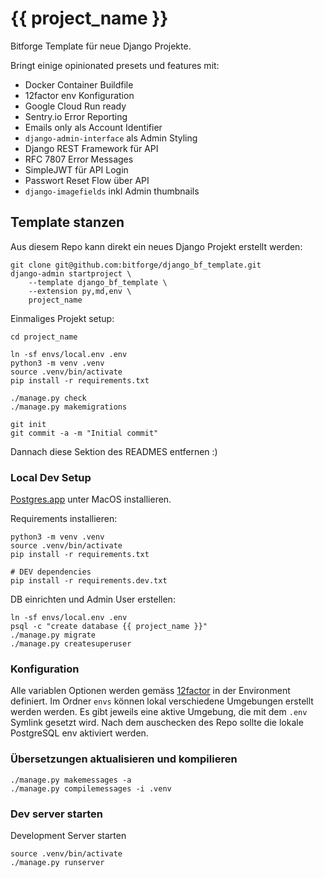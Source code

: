 {{ project_name }}
==================

Bitforge Template für neue Django Projekte.

Bringt einige opinionated presets und features mit:

- Docker Container Buildfile
- 12factor env Konfiguration
- Google Cloud Run ready
- Sentry.io Error Reporting
- Emails only als Account Identifier
- `django-admin-interface` als Admin Styling
- Django REST Framework für API
- RFC 7807 Error Messages
- SimpleJWT für API Login
- Passwort Reset Flow über API
- `django-imagefields` inkl Admin thumbnails

## Template stanzen

Aus diesem Repo kann direkt ein neues Django Projekt erstellt werden:

    git clone git@github.com:bitforge/django_bf_template.git
    django-admin startproject \
        --template django_bf_template \
        --extension py,md,env \
        project_name


Einmaliges Projekt setup:

    cd project_name

    ln -sf envs/local.env .env
    python3 -m venv .venv
    source .venv/bin/activate
    pip install -r requirements.txt

    ./manage.py check
    ./manage.py makemigrations

    git init
    git commit -a -m "Initial commit"

Dannach diese Sektion des READMES entfernen :)


### Local Dev Setup

[Postgres.app](https://postgresapp.com) unter MacOS installieren.

Requirements installieren:

    python3 -m venv .venv
    source .venv/bin/activate
    pip install -r requirements.txt

    # DEV dependencies
    pip install -r requirements.dev.txt

DB einrichten und Admin User erstellen:

    ln -sf envs/local.env .env
    psql -c "create database {{ project_name }}"
    ./manage.py migrate
    ./manage.py createsuperuser


### Konfiguration

Alle variablen Optionen werden gemäss [12factor](https://12factor.net/config) in der Environment definiert.
Im Ordner `envs` können lokal verschiedene Umgebungen erstellt werden werden.
Es gibt jeweils eine aktive Umgebung, die mit dem `.env` Symlink gesetzt wird.
Nach dem auschecken des Repo sollte die lokale PostgreSQL env aktiviert werden.


### Übersetzungen aktualisieren und kompilieren

    ./manage.py makemessages -a
    ./manage.py compilemessages -i .venv


### Dev server starten

Development Server starten

    source .venv/bin/activate
    ./manage.py runserver

